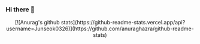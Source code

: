 ### Hi there 👋
<div align="center">
[![Anurag's github stats](https://github-readme-stats.vercel.app/api?username=Junseok0326)](https://github.com/anuraghazra/github-readme-stats)
</div>

<!--
**Junseok0326/Junseok0326** is a ✨ _special_ ✨ repository because its `README.md` (this file) appears on your GitHub profile.

Here are some ideas to get you started:

- 🔭 I’m currently working on ...
- 🌱 I’m currently learning ...
- 👯 I’m looking to collaborate on ...
- 🤔 I’m looking for help with ...
- 💬 Ask me about ...
- 📫 How to reach me: ...
- 😄 Pronouns: ...
- ⚡ Fun fact: ...
-->
